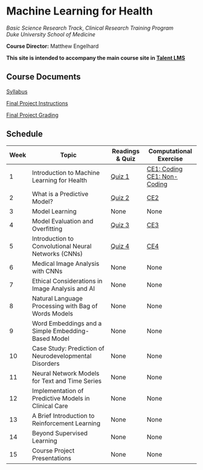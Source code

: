 # Machine Learning for Health
*Basic Science Research Track*, 
*Clinical Research Training Program*  
*Duke University School of Medicine*  

**Course Director:** Matthew Engelhard

**This site is intended to accompany the main course site in [Talent LMS](https://bsrt-dukebiostat.talentlms.com/)**

## Course Documents
[Syllabus](https://github.com/mengelhard/bsrt_ml4h/blob/master/syllabus.md)

[Final Project Instructions](https://github.com/mengelhard/bsrt_ml4h/blob/master/final_project.md)

[Final Project Grading](https://github.com/mengelhard/bsrt_ml4h/blob/master/final_project_grading.md)

## Schedule

Week | Topic | Readings & Quiz | Computational Exercise
--- | --- | --- | ---
1 | Introduction to Machine Learning for Health | [Quiz 1](https://github.com/mengelhard/bsrt_ml4h/blob/master/quizzes/block1.md) | [CE1: Coding](https://github.com/mengelhard/bsrt_ml4h/blob/master/notebooks/block1_noshows.ipynb)<br>[CE1: Non-Coding](https://github.com/mengelhard/bsrt_ml4h/blob/master/notebooks/block1_noshows_noncoding.ipynb)
2 | What is a Predictive Model? | [Quiz 2](https://github.com/mengelhard/bsrt_ml4h/blob/master/quizzes/block2.md) | [CE2](https://github.com/mengelhard/bsrt_ml4h/blob/master/notebooks/block2_mnist_cnn.ipynb)
3 | Model Learning | None | None
4 | Model Evaluation and Overfitting | [Quiz 3](https://github.com/mengelhard/bsrt_ml4h/blob/master/quizzes/block3.md) | [CE3](https://github.com/mengelhard/bsrt_ml4h/blob/master/notebooks/block3_abstract_classification.ipynb)
5 | Introduction to Convolutional Neural Networks (CNNs) | [Quiz 4](https://github.com/mengelhard/bsrt_ml4h/blob/master/quizzes/block4.md) | [CE4](https://github.com/mengelhard/bsrt_ml4h/blob/master/notebooks/block4_beyond_supervised_learning.ipynb)
6 | Medical Image Analysis with CNNs | None | None
7 | Ethical Considerations in Image Analysis and AI | None | None
8 | Natural Language Processing with Bag of Words Models | None | None
9 | Word Embeddings and a Simple Embedding-Based Model | None | None
10 | Case Study: Prediction of Neurodevelopmental Disorders | None | None
11 | Neural Network Models for Text and Time Series | None | None
12 | Implementation of Predictive Models in Clinical Care | None | None
13 | A Brief Introduction to Reinforcement Learning | None | None
14 | Beyond Supervised Learning | None | None
15 | Course Project Presentations | None | None

